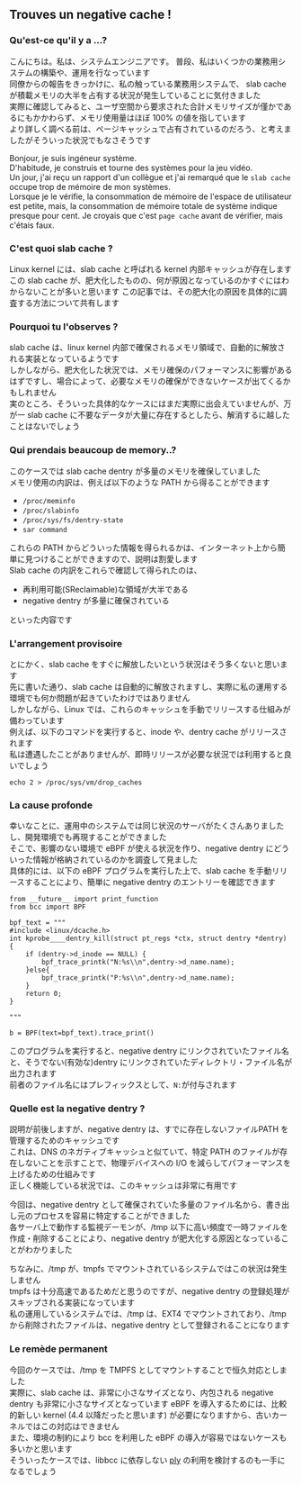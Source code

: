## Trouves un negative cache !

### Qu'est-ce qu'il y a ...?

こんにちは。私は、システムエンジニアです。
普段、私はいくつかの業務用システムの構築や、運用を行なっています  
同僚からの報告をきっかけに、私の触っている業務用システムで、 slab cache が積載メモリの大半を占有する状況が発生していることに気付きました  
実際に確認してみると、ユーザ空間から要求された合計メモリサイズが僅かであるにもかかわらず、メモリ使用量はほぼ 100% の値を指しています  
より詳しく調べる前は、ページキャッシュで占有されているのだろう、と考えましたがそういった状況でもなさそうです  

Bonjour, je suis ingéneur système.  
D'habitude, je construis et tourne des systèmes pour la jeu vidéo.  
Un jour, j'ai reçu un rapport d'un collègue et j'ai remarqué que le `slab cache` occupe trop de mémoire de mon systèmes.  
Lorsque je le vérifie, la consommation de mémoire de l'espace de utilisateur est petite, mais, la consommation de mémoire totale de système indique presque pour cent.
Je croyais que c'est `page cache` avant de vérifier, mais c'étais faux.

### C'est quoi slab cache ?
Linux kernel には、slab cache と呼ばれる kernel 内部キャッシュが存在します  
この slab cache が、肥大化したものの、何が原因となっているのかすぐにはわからないことが多いと思います
この記事では、その肥大化の原因を具体的に調査する方法について共有します

### Pourquoi tu l'observes ?
slab cache は、linux kernel 内部で確保されるメモリ領域で、自動的に解放される実装となっているようです  
しかしながら、肥大化した状況では、メモリ確保のパフォーマンスに影響があるはずですし、場合によって、必要なメモリの確保ができないケースが出てくるかもしれません  
実のところ、そういった具体的なケースにはまだ実際に出会えていませんが、万が一 slab cache に不要なデータが大量に存在するとしたら、解消するに越したことはないでしょう

### Qui prendais beaucoup de memory..?

このケースでは slab cache dentry が多量のメモリを確保していました  
メモリ使用の内訳は、例えば以下のような PATH から得ることができます  
* `/proc/meminfo` 
* `/proc/slabinfo`
* `/proc/sys/fs/dentry-state`
* `sar command`

これらの PATH からどういった情報を得られるかは、インターネット上から簡単に見つけることができますので、説明は割愛します  
Slab cache の内訳をこれらで確認して得られたのは、

* 再利用可能(SReclaimable)な領域が大半である
* negative dentry が多量に確保されている

といった内容です  

### L'arrangement provisoire

とにかく、slab cache をすぐに解放したいという状況はそう多くないと思います  
先に書いた通り、slab cache は自動的に解放されますし、実際に私の運用する環境でも何か問題が起きていたわけではありません  
しかしながら、Linux では、これらのキャッシュを手動でリリースする仕組みが備わっています  
例えば、以下のコマンドを実行すると、inode や、dentry cache がリリースされます  
私は遭遇したことがありませんが、即時リリースが必要な状況では利用すると良いでしょう
```
echo 2 > /proc/sys/vm/drop_caches
```

### La cause profonde

幸いなことに、運用中のシステムでは同じ状況のサーバがたくさんありましたし、開発環境でも再現することができました    
そこで、影響のない環境で eBPF が使える状況を作り、negative dentry にどういった情報が格納されているのかを調査して見ました  
具体的には、以下の eBPF プログラムを実行した上で、slab cache を手動リリースすることにより、簡単に negative dentry のエントリーを確認できます  

```
from __future__ import print_function
from bcc import BPF
​
bpf_text = """
#include <linux/dcache.h>
int kprobe____dentry_kill(struct pt_regs *ctx, struct dentry *dentry)
{
    if (dentry->d_inode == NULL) {
        bpf_trace_printk("N:%s\\n",dentry->d_name.name);
    }else{
        bpf_trace_printk("P:%s\\n",dentry->d_name.name);
    }
    return 0;
}
​
"""
​
b = BPF(text=bpf_text).trace_print()
```
このプログラムを実行すると、negative dentry にリンクされていたファイル名と、そうでない(有効な)dentry にリンクされていたディレクトリ・ファイル名が出力されます  
前者のファイル名にはプレフィックスとして、`N:`が付与されます

### Quelle est la negative dentry ?

説明が前後しますが、negative dentry は、すでに存在しないファイルPATH を管理するためのキャッシュです  
これは、DNS のネガティブキャッシュと似ていて、特定 PATH のファイルが存在しないことを示すことで、物理デバイスへの I/O を減らしてパフォーマンスを上げるための仕組みです  
正しく機能している状況では、このキャッシュは非常に有用です  

今回は、negative dentry として確保されていた多量のファイル名から、書き出し元のプロセスを容易に特定することができました  
各サーバ上で動作する監視デーモンが、/tmp 以下に高い頻度で一時ファイルを作成・削除することにより、negative dentry が肥大化する原因となっていることがわかりました　　

ちなみに、/tmp が、tmpfs でマウントされているシステムではこの状況は発生しません  
tmpfs は十分高速であるためだと思うのですが、negative dentry の登録処理がスキップされる実装になっています  
私の運用しているシステムでは、/tmp は、EXT4 でマウントされており、/tmp から削除されたファイルは、negative dentry として登録されることになります

### Le remède permanent

今回のケースでは、/tmp を TMPFS としてマウントすることで恒久対応としました  
実際に、slab cache は、非常に小さなサイズとなり、内包される negative dentry も非常に小さなサイズとなっています
eBPF を導入するためには、比較的新しい kernel (4.4 以降だったと思います) が必要になりますから、古いカーネルではこの対応はできません  
また、環境の制約により bcc を利用した eBPF の導入が容易ではないケースも多いかと思います  
そういったケースでは、libbcc に依存しない [ply](https://github.com/iovisor/ply) の利用を検討するのも一手になるでしょう  